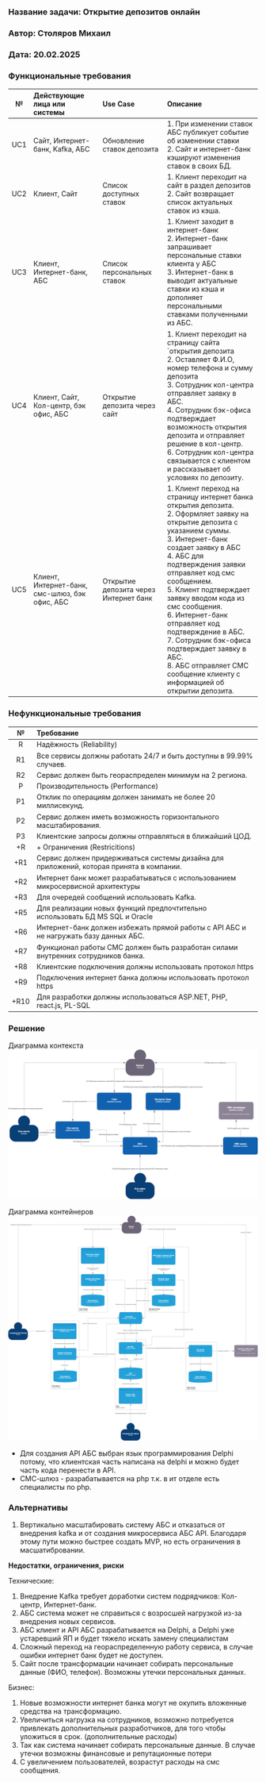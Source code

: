 ﻿### <a name="_b7urdng99y53"></a>**Название задачи: Открытие депозитов онлайн** 
### <a name="_hjk0fkfyohdk"></a>**Автор: Столяров Михаил**
### <a name="_uanumrh8zrui"></a>**Дата: 20.02.2025**
### <a name="_3bfxc9a45514"></a>**Функциональные требования**

| **№** | **Действующие лица или системы**               | **Use Case**                          | **Описание**                                                                                                                                                                                                                                                                                                                                                                                                                                                                                                 |
|:-----:|:-----------------------------------------------|:--------------------------------------|:-------------------------------------------------------------------------------------------------------------------------------------------------------------------------------------------------------------------------------------------------------------------------------------------------------------------------------------------------------------------------------------------------------------------------------------------------------------------------------------------------------------|
|  UC1  | Сайт, Интернет-банк, Kafka, АБС                | Обновление ставок депозита            | 1. При изменении ставок АБС публикует событие об изменении ставки<br/>2. Сайт и интернет-банк кэшируют изменения ставок в своих БД.                                                                                                                                                                                                                                                                                                                                                                          |
|  UC2  | Клиент, Сайт                                   | Список доступных ставок               | 1. Клиент переходит на сайт в раздел депозитов<br/>2. Сайт возвращает список актуальных ставок из кэша.                                                                                                                                                                                                                                                                                                                                                                                                      |
|  UC3  | Клиент, Интернет-банк, АБС                     | Список персональных ставок            | 1. Клиент заходит в интернет-банк<br/>2. Интернет-банк запрашивает персональные ставки клиента у АБС<br/>3. Интернет-банк в выводит актуальные ставки из кэша и дополняет персональными ставками полученными из АБС.                                                                                                                                                                                                                                                                                         |
|  UC4  | Клиент, Сайт, Кол-центр, бэк офис, АБС         | Открытие депозита через сайт          | 1. Клиент переходит на страницу сайта `открытия депозита<br/>2. Оставляет Ф.И.О, номер телефона и сумму депозита<br/>3. Сотрудник кол-центра отправляет заявку в АБС.<br/>4. Сотрудник бэк-офиса подтверждает возможность открытия депозита и отправляет решение в кол-центр.<br/>6. Сотрудник кол-центра связывается с клиентом и рассказывает об условиях по депозиту.                                                                                                                                     |
|  UC5  | Клиент, Интернет-банк, смс-шлюз, бэк офис, АБС | Открытие депозита через Интернет банк | 1. Клиент переход на страницу интернет банка открытия депозита.<br/>2. Оформляет заявку на открытие депозита с указанием суммы.<br/>3. Интернет-банк создает заявку в АБС<br/>4. АБС для подтверждения заявки отправляет код смс сообщением. <br/>5. Клиент подтверждает заявку вводом кода из смс сообщения.<br/>6. Интернет-банк отправляет код подтверждение в АБС.<br/>7. Сотрудник бэк-офиса подтверждает заявку в АБС.<br/>8. АБС отправляет СМС сообщение клиенту с информацией об открытии депозита. | 


### <a name="_u8xz25hbrgql"></a>**Нефункциональные требования**

| **№** | **Требование**                                                                           |
|:-----:|:-----------------------------------------------------------------------------------------|
|   R   | Надёжность (Reliability)                                                                 |
|  R1   | Все сервисы должны работать 24/7 и быть доступны в 99.99% случаев.                       |
|  R2   | Сервис должен быть геораспределен минимум на 2 региона.                                  |
|   P   | Производительность (Performance)                                                         |
|  P1   | Отклик по операциям должен занимать не более 20 миллисекунд.                             |
|  P2   | Сервис должен иметь возможность горизонтального масштабирования.                         |
|  P3   | Клиентские запросы должны отправляться в ближайший ЦОД.                                  |
|  +R   | + Ограничения (Restricitions)                                                            |
|  +R1  | Сервис должен придерживаться системы дизайна для приложений, которая принята в компании. |
|  +R2  | Интернет банк может разрабатываться c использованием микросервисной архитектуры          |
|  +R3  | Для очередей сообщений использовать Kafka.                                               |
|  +R5  | Для реализации новых функций предпочтительно использовать БД MS SQL и Oracle             |
|  +R6  | Интернет-банк должен избежать прямой работы с API АБС и не нагружать базу данных АБС.    |
|  +R7  | Функционал работы СМС должен быть разработан силами внутренних сотрудников банка.        |
|  +R8  | Клиентские подключения должны использовать протокол https                                |
|  +R9  | Подключения интернет банка должны использовать протокол https                            |
| +R10  | Для разработки должны использоваться  ASP.NET, PHP, react.js, PL-SQL                     |

### <a name="_qmphm5d6rvi3"></a>**Решение**

Диаграмма контекста
![Диаграмма контекста](context.drawio.png)

Диаграмма контейнеров
![Диаграмма контейнеров](container.drawio.png)

- Для создания API АБС выбран язык программирования Delphi потому, что клиентская часть написана на delphi и можно будет часть кода перенести в API.
- СМС-шлюз - разрабатывается на php т.к. в ит отделе есть специалисты по php.

### <a name="_bjrr7veeh80c"></a>**Альтернативы**

1. Вертикально масштабировать систему АБС и отказаться от внедрения kafka и от создания микросервиса AБС API. Благодаря этому пути можно быстрее создать MVP, но есть ограничения в масшатибровании.

**Недостатки, ограничения, риски**

Технические:

1. Внедрение Kafka требует доработки систем подрядчиков: Кол-центр, Интернет-банк.
2. АБС система может не справиться с возросшей нагрузкой из-за внедрения новых сервисов.
3. AБС клиент и API АБС разрабатывается на Delphi, а Delphi уже устаревший ЯП и будет тяжело искать замену специалистам
4. Сложный переход на геораспределенную работу сервиса, в случае ошибки интернет банк будет не доступен.
5. Сайт после трансформации начинает собирать персональные данные (ФИО, телефон). Возможны утечки персональных данных.

Бизнес:

1. Новые возможности интернет банка могут не окупить вложенные средства на трансформацию.
2. Увеличиться нагрузка на сотрудников, возможно потребуется привлекать дополнительных разработчиков, для того чтобы уложиться в срок. (дополнительные расходы)
3. Так как система начинает собирать персональные данные. В случае утечки возможны финансовые и репутационные потери
4. С увеличением пользователей, возрастут расходы на смс сообщения.